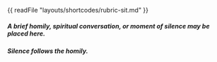 {{ readFile "layouts/shortcodes/rubric-sit.md" }}
##### A brief homily, spiritual conversation, or moment of silence may be placed here.
##### Silence follows the homily.
